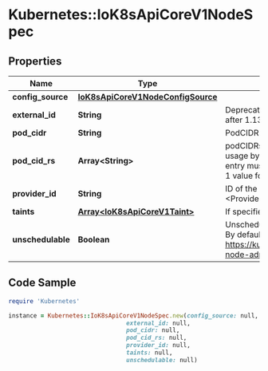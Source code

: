 # Kubernetes::IoK8sApiCoreV1NodeSpec

## Properties

Name | Type | Description | Notes
------------ | ------------- | ------------- | -------------
**config_source** | [**IoK8sApiCoreV1NodeConfigSource**](IoK8sApiCoreV1NodeConfigSource.md) |  | [optional] 
**external_id** | **String** | Deprecated. Not all kubelets will set this field. Remove field after 1.13. see: https://issues.k8s.io/61966 | [optional] 
**pod_cidr** | **String** | PodCIDR represents the pod IP range assigned to the node. | [optional] 
**pod_cid_rs** | **Array&lt;String&gt;** | podCIDRs represents the IP ranges assigned to the node for usage by Pods on that node. If this field is specified, the 0th entry must match the podCIDR field. It may contain at most 1 value for each of IPv4 and IPv6. | [optional] 
**provider_id** | **String** | ID of the node assigned by the cloud provider in the format: &lt;ProviderName&gt;://&lt;ProviderSpecificNodeID&gt; | [optional] 
**taints** | [**Array&lt;IoK8sApiCoreV1Taint&gt;**](IoK8sApiCoreV1Taint.md) | If specified, the node&#39;s taints. | [optional] 
**unschedulable** | **Boolean** | Unschedulable controls node schedulability of new pods. By default, node is schedulable. More info: https://kubernetes.io/docs/concepts/nodes/node/#manual-node-administration | [optional] 

## Code Sample

```ruby
require 'Kubernetes'

instance = Kubernetes::IoK8sApiCoreV1NodeSpec.new(config_source: null,
                                 external_id: null,
                                 pod_cidr: null,
                                 pod_cid_rs: null,
                                 provider_id: null,
                                 taints: null,
                                 unschedulable: null)
```


